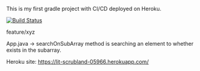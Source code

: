This is my first gradle project with CI/CD deployed on Heroku.

[![Build Status](https://travis-ci.com/bahadircakir/containsWebApp.svg?branch=main)](https://travis-ci.com/bahadircakir/containsWebApp)

feature/xyz 

App.java -> searchOnSubArray method is searching an element to whether exists in the subarray.

Heroku site: https://lit-scrubland-05966.herokuapp.com/